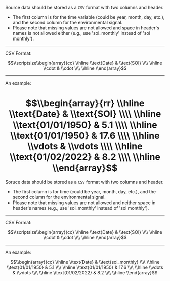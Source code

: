 Source data should be stored as a `CSV` format with two columns and header.

* The first column is for the time variable (could be year, month, day, etc.), and the second column for the environmental signal.
* Please note that missing values are not allowed and space in header's names is not allowed either (e.g., use 'soi_monthly' instead of 'soi monthly').

***
CSV Format:

$$\\scriptsize\\begin{array}{cc} \\hline \\text{Date} & \\text{SOI} \\\\ \\hline \\cdot & \\cdot \\\\ \\hline \\end{array}$$


*** 
An example:

$$\\begin{array}{rr} \\hline \\text{Date} & \\text{SOI}
\\\\ \\hline \\text{01/01/1950} & 5.1
\\\\ \\hline \\text{01/01/1950} & 17.6
\\\\ \\hline \\vdots & \\vdots
\\\\ \\hline \\text{01/02/2022} & 8.2 \\\\ \\hline \\end{array}$$
=======
Soruce data should be stored as a `CSV` format with two columns and header.

* The first column is for time (could be year, month, day, etc.), and the second column for the environmental signal.
* Please note that missing values are not allowed and neither space in header's names (e.g., use 'soi_monthly' instead of 'soi monthly').

***
CSV Format:

$$\\scriptsize\\begin{array}{cc} \\hline \\text{Date} & \\text{SOI} \\\\ \\hline \\cdot & \\cdot \\\\ \\hline \\end{array}$$


*** 
An example:

$$\\begin{array}{cc} \\hline \\text{Date} & \\text{soi_monthly}
\\\\ \\hline \\text{01/01/1950} & 5.1
\\\\ \\hline \\text{01/01/1950} & 17.6
\\\\ \\hline \\vdots & \\vdots
\\\\ \\hline \\text{01/02/2022} & 8.2 \\\\ \\hline \\end{array}$$

